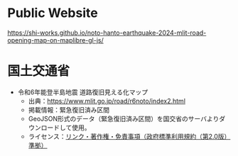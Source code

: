 # Public Website
https://shi-works.github.io/noto-hanto-earthquake-2024-mlit-road-opening-map-on-maplibre-gl-js/

# 国土交通省
- 令和6年能登半島地震 道路復旧見える化マップ
    - 出典：https://www.mlit.go.jp/road/r6noto/index2.html
    - 掲載情報：緊急復旧済み区間
    - GeoJSON形式のデータ（緊急復旧済み区間）を国交省のサーバよりダウンロードして使用。
    - ライセンス：[リンク・著作権・免責事項（政府標準利用規約（第2.0版）準拠）](https://www.mlit.go.jp/link.html)
